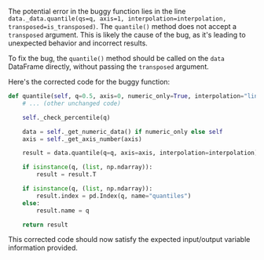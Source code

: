 The potential error in the buggy function lies in the line `data._data.quantile(qs=q, axis=1, interpolation=interpolation, transposed=is_transposed)`. The `quantile()` method does not accept a `transposed` argument. This is likely the cause of the bug, as it's leading to unexpected behavior and incorrect results.

To fix the bug, the `quantile()` method should be called on the `data` DataFrame directly, without passing the `transposed` argument.

Here's the corrected code for the buggy function:

```python
def quantile(self, q=0.5, axis=0, numeric_only=True, interpolation="linear"):
    # ... (other unchanged code)

    self._check_percentile(q)

    data = self._get_numeric_data() if numeric_only else self
    axis = self._get_axis_number(axis)

    result = data.quantile(q=q, axis=axis, interpolation=interpolation)

    if isinstance(q, (list, np.ndarray)):
        result = result.T

    if isinstance(q, (list, np.ndarray)):
        result.index = pd.Index(q, name="quantiles")
    else:
        result.name = q

    return result
```

This corrected code should now satisfy the expected input/output variable information provided.